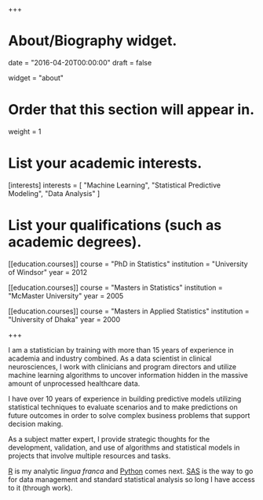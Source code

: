 +++
# About/Biography widget.

date = "2016-04-20T00:00:00"
draft = false

widget = "about"

# Order that this section will appear in.
weight = 1

# List your academic interests.
[interests]
  interests = [
    "Machine Learning",
    "Statistical Predictive Modeling",
    "Data Analysis"
  ]

# List your qualifications (such as academic degrees).
[[education.courses]]
  course = "PhD in Statistics"
  institution = "University of Windsor"
  year = 2012

[[education.courses]]
  course = "Masters in Statistics"
  institution = "McMaster University"
  year = 2005

[[education.courses]]
  course = "Masters in Applied Statistics"
  institution = "University of Dhaka"
  year = 2000
 
+++

I am a statistician by training with more than 15 years of experience in academia and industry combined. As a data scientist in clinical neurosciences, I work with clinicians and program directors and utilize machine learning algorithms to uncover information hidden in the massive amount of unprocessed healthcare data. 

I have over 10 years of experience in building predictive models utilizing statistical techniques to evaluate scenarios and to make predictions on future outcomes in order to solve complex business problems that support decision making.

As a subject matter expert, I provide strategic thoughts for the development, validation, and use of algorithms and statistical models in projects that involve multiple resources and tasks. 

[R](https://www.r-project.org/) is my analytic *lingua franca* and  [Python](https://www.python.org/) comes next. [SAS](https://www.sas.com) is the way to go for data management and standard statistical analysis so long I have access to it (through work).
